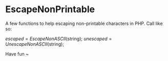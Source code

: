 # EscapeNonPrintable
A few functions to help escaping non-printable characters in PHP. Call like so:


$escaped = EscapeNonASCII($string);
$unescaped = UnescapeNonASCII($string);

Have fun ~
